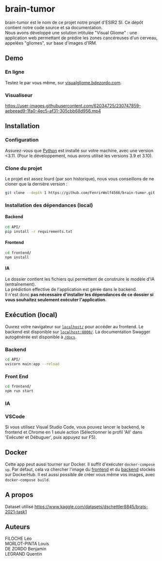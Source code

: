 # brain-tumor
brain-tumor est le nom de ce projet notre projet d'ESIR2 SI. Ce dépôt contient notre code source et sa documentation.<br>
Nous avons développé une solution intitulée "Visual Gliome" : une application web permettant de prédire les zones cancéreuses d'un cerveau, appelées "gliomes", sur base d'images d'IRM.
## Demo
### En ligne
Testez le par vous même, sur [visualgliome.bdezordo.com](https://visualgliome.bdezordo.com/).
### Visualiseur

https://user-images.githubusercontent.com/62034725/230747859-aebeead9-1fa0-4ec5-af31-305cbb68d956.mp4

## Installation 
### Configuration
Assurez-vous que  [Python](https://www.python.org/downloads/) est installé sur votre machine, avec une version <3.11. (Pour le développement, nous avons utilisé les versions 3.9 et 3.10).
### Clone du projet
Le projet est assez lourd (par son historique), nous vous conseillons de ne cloner que la dernière version :
```bash
git clone --depth 1 https://github.com/FenrirWolf4566/brain-tumor.git 
```
### Installation des dépendances (local)
#### Backend
```bash
cd API/
pip install -r requirements.txt 
```
#### Frontend
```bash
cd frontend/
npm install
```
#### IA
Le dossier contient les fichiers qui permettent de construire le modèle d'IA (entraînement). <br>
La prédiction effective de l'application est gérée dans le backend. <br>
Il n'est donc **pas nécessaire d'installer les dépendances de ce dossier si vous souhaitez seulement exécuter l'application**.<br>
## Exécution (local)
Ouvrez votre navigateur sur [```localhost/```](http://localhost/) pour accéder au frontend. Le backend est disponible sur [```localhost:8000/```](http://localhost:8000). La documentation Swagger autogénérée est disponible à [```/docs```](http://localhost:8000/docs).
### Backend
```bash
cd API/
uvicorn main:app --reload
```
### Front End
```bash
cd frontend/
npm run start
```

### IA

### VSCode
Si vous utilisez Visual Studio Code, vous pouvez lancer le backend, le frontend et Chrome en 1 seule action (Sélectionner le profil 'All' dans 'Exécuter et Débuguer', puis appuyez sur F5).

## Docker
Cette app peut aussi tourner sur Docker. 
Il suffit d'exécuter ```docker-compose up```. 
Par défaut, cela va chercher l'image du [frontend](https://hub.docker.com/repository/docker/lfiloche/vg_front) et du [backend](https://hub.docker.com/repository/docker/lfiloche/vg_back) stockés sur DockerHub. Il est aussi possible de créer vous même vos images, avec ```docker-compose build```.

## A propos
Dataset utilisé
https://www.kaggle.com/datasets/dschettler8845/brats-2021-task1


## Auteurs
FILOCHE Léo <br>
MORLOT-PINTA Louis <br>
DE ZORDO Benjamin <br>
LEGRAND Quentin <br>
